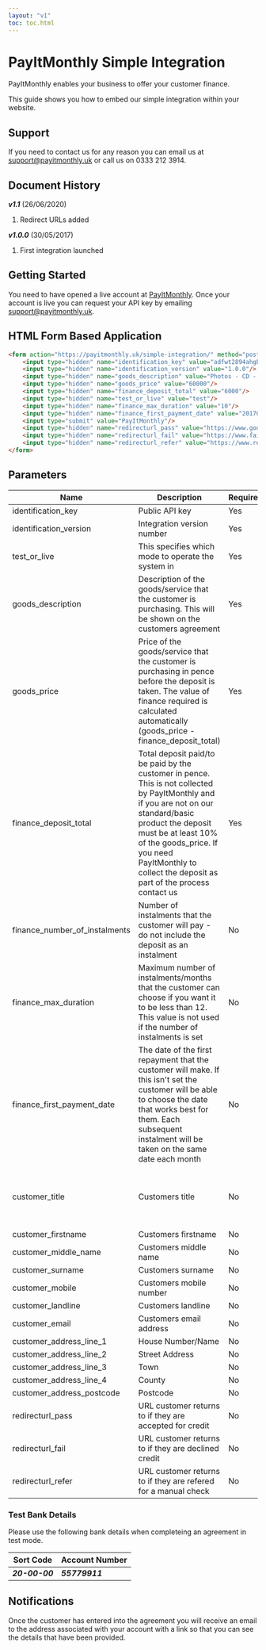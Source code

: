 ```yaml
---
layout: "v1"
toc: toc.html
---
```


# PayItMonthly Simple Integration

PayItMonthly enables your business to offer your customer finance. 

This guide shows you how to embed our simple integration within your website.

## Support

If you need to contact us for any reason you can email us at [support@payitmonthly.uk](mailto:support@payitmonthly.uk) or call us on 0333 212 3914.

## Document History

***v1.1*** (26/06/2020)

1. Redirect URLs added

***v1.0.0*** (30/05/2017)

1. First integration launched

## Getting Started

You need to have opened a live account at [PayItMonthly](https://payitmonthly.uk). Once your account is live you can request your API key by emailing [support@payitmonthly.uk](mailto:support@payitmonthly.uk).

## HTML Form Based Application

```markdown
<form action="https://payitmonthly.uk/simple-integration/" method="post"> 
    <input type="hidden" name="identification_key" value="adfwt2894ahgBUDSFOHE8we9"/>
    <input type="hidden" name="identification_version" value="1.0.0"/>
    <input type="hidden" name="goods_description" value="Photos - CD - Gold Package"/> 
    <input type="hidden" name="goods_price" value="60000"/> 
    <input type="hidden" name="finance_deposit_total" value="6000"/> 
    <input type="hidden" name="test_or_live" value="test"/>
    <input type="hidden" name="finance_max_duration" value="10"/>
    <input type="hidden" name="finance_first_payment_date" value="20170720"/>
    <input type="submit" value="PayItMonthly"/>
    <input type="hidden" name="redirecturl_pass" value="https://www.google.com"/>
    <input type="hidden" name="redirecturl_fail" value="https://www.fail.com"/>
    <input type="hidden" name="redirecturl_refer" value="https://www.refer.com"/>
</form>
```

## Parameters

Name | Description | Required | Type | Validation
-----|-------------|----------|------|-----------
identification_key | Public API key | Yes | string | 
identification_version | Integration version number | Yes | string |
test_or_live | This specifies which mode to operate the system in | Yes | string | test' or 'live'
goods_description | Description of the goods/service that the customer is purchasing. This will be shown on the customers agreement | Yes | string | 
goods_price | Price of the goods/service that the customer is purchasing in pence before the deposit is taken. The value of finance required is calculated automatically (goods_price - finance_deposit_total) | Yes | int | Positive integer between 1200 and 1000000 
finance_deposit_total | Total deposit paid/to be paid by the customer in pence. This is not collected by PayItMonthly and if you are not on our standard/basic product the deposit must be at least 10% of the goods_price. If you need PayItMonthly to collect the deposit as part of the process contact us | Yes | int | Positive integer between 0 and 1000000
finance_number_of_instalments | Number of instalments that the customer will pay - do not include the deposit as an instalment | No | int | Between 1-12
finance_max_duration | Maximum number of instalments/months that the customer can choose if you want it to be less than 12. This value is not used if the number of instalments is set | No | int | Between 1-12
finance_first_payment_date | The date of the first repayment that the customer will make. If this isn't set the customer will be able to choose the date that works best for them. Each subsequent instalment will be taken on the same date each month | No | ISO 8601 | Minimum of 7 and maximum of 60 days in the future
customer_title | Customers title | No | string | Either 'Mr.', 'Mrs.', 'Miss.', 'Ms.' or 'Dr.'
customer_firstname | Customers firstname | No | string | 
customer_middle_name | Customers middle name | No | string | 
customer_surname | Customers surname | No | string | 
customer_mobile | Customers mobile number | No | string | 
customer_landline | Customers landline | No | string | 
customer_email | Customers email address | No | string | 
customer_address_line_1 | House Number/Name | No | string | 
customer_address_line_2 | Street Address | No | string | 
customer_address_line_3 | Town | No | string | 
customer_address_line_4 | County | No | string | 
customer_address_postcode | Postcode | No | string | 
redirecturl_pass | URL customer returns to if they are accepted for credit | No | string | 
redirecturl_fail | URL customer returns to if they are declined credit | No | string | 
redirecturl_refer | URL customer returns to if they are refered for a manual check | No | string | 

### Test Bank Details

Please use the following bank details when completeing an agreement in test mode.

Sort Code | Account Number
----------|--------------------
***20-00-00*** | ***55779911***

## Notifications

Once the customer has entered into the agreement you will receive an email to the address associated with your account with a link so that you can see the details that have been provided.
